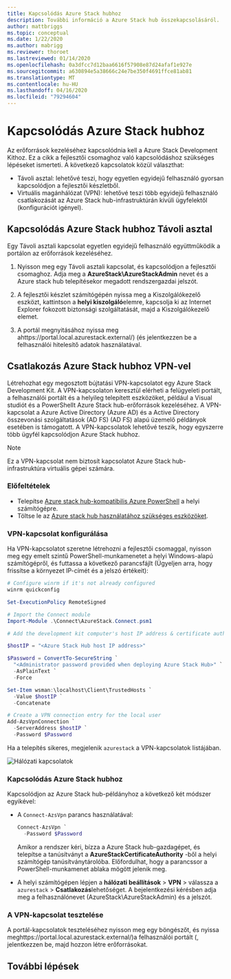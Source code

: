 ```yaml
---
title: Kapcsolódás Azure Stack hubhoz
description: További információ a Azure Stack hub összekapcsolásáról.
author: mattbriggs
ms.topic: conceptual
ms.date: 1/22/2020
ms.author: mabrigg
ms.reviewer: thoroet
ms.lastreviewed: 01/14/2020
ms.openlocfilehash: 0a3dfcc7d12baa6616f57908e87d24afaf1e927e
ms.sourcegitcommit: a630894e5a38666c24e7be350f4691ffce81ab81
ms.translationtype: MT
ms.contentlocale: hu-HU
ms.lasthandoff: 04/16/2020
ms.locfileid: "79294604"
---
```

# <a name="connect-to-azure-stack-hub"></a>Kapcsolódás Azure Stack hubhoz

Az erőforrások kezeléséhez kapcsolódnia kell a Azure Stack Development Kithoz. Ez a cikk a fejlesztői csomaghoz való kapcsolódáshoz szükséges lépéseket ismerteti. A következő kapcsolatok közül választhat:

* Távoli asztal: lehetővé teszi, hogy egyetlen egyidejű felhasználó gyorsan kapcsolódjon a fejlesztői készletből.
* Virtuális magánhálózat (VPN): lehetővé teszi több egyidejű felhasználó csatlakozását az Azure Stack hub-infrastruktúrán kívüli ügyfelektől (konfigurációt igényel).

## <a name="connect-to-azure-stack-hub-with-remote-desktop"></a>Kapcsolódás Azure Stack hubhoz Távoli asztal
Egy Távoli asztali kapcsolat egyetlen egyidejű felhasználó együttműködik a portálon az erőforrások kezeléséhez.

1. Nyisson meg egy Távoli asztali kapcsolat, és kapcsolódjon a fejlesztői csomaghoz. Adja meg a **AzureStack\AzureStackAdmin** nevet és a Azure stack hub telepítésekor megadott rendszergazdai jelszót.  

2. A fejlesztői készlet számítógépén nyissa meg a Kiszolgálókezelő eszközt, kattintson a **helyi kiszolgáló**elemre, kapcsolja ki az Internet Explorer fokozott biztonsági szolgáltatását, majd a Kiszolgálókezelő elemet.

3. A portál megnyitásához nyissa meg ahttps://portal.local.azurestack.external/) (és jelentkezzen be a felhasználói hitelesítő adatok használatával.


## <a name="connect-to-azure-stack-hub-with-vpn"></a>Csatlakozás Azure Stack hubhoz VPN-vel

Létrehozhat egy megosztott bújtatási VPN-kapcsolatot egy Azure Stack Development Kit. A VPN-kapcsolaton keresztül elérheti a felügyeleti portált, a felhasználói portált és a helyileg telepített eszközöket, például a Visual studiót és a PowerShellt Azure Stack hub-erőforrások kezeléséhez. A VPN-kapcsolat a Azure Active Directory (Azure AD) és a Active Directory összevonási szolgáltatások (AD FS) (AD FS) alapú üzemelő példányok esetében is támogatott. A VPN-kapcsolatok lehetővé teszik, hogy egyszerre több ügyfél kapcsolódjon Azure Stack hubhoz. 

> [!NOTE] 
> Ez a VPN-kapcsolat nem biztosít kapcsolatot Azure Stack hub-infrastruktúra virtuális gépei számára. 

### <a name="prerequisites"></a>Előfeltételek

* Telepítse [Azure stack hub-kompatibilis Azure PowerShell](../operator/azure-stack-powershell-install.md) a helyi számítógépre.  
* Töltse le az [Azure stack hub használatához szükséges eszközöket](../operator/azure-stack-powershell-download.md). 

### <a name="configure-vpn-connectivity"></a>VPN-kapcsolat konfigurálása

Ha VPN-kapcsolatot szeretne létrehozni a fejlesztői csomaggal, nyisson meg egy emelt szintű PowerShell-munkamenetet a helyi Windows-alapú számítógépről, és futtassa a következő parancsfájlt (Ügyeljen arra, hogy frissítse a környezet IP-címét és a jelszó értékeit):

```powershell 
# Configure winrm if it's not already configured
winrm quickconfig  

Set-ExecutionPolicy RemoteSigned

# Import the Connect module
Import-Module .\Connect\AzureStack.Connect.psm1 

# Add the development kit computer's host IP address & certificate authority (CA) to the list of trusted hosts. Make sure to update the IP address and password values for your environment. 

$hostIP = "<Azure Stack Hub host IP address>"

$Password = ConvertTo-SecureString `
  "<Administrator password provided when deploying Azure Stack Hub>" `
  -AsPlainText `
  -Force

Set-Item wsman:\localhost\Client\TrustedHosts `
  -Value $hostIP `
  -Concatenate

# Create a VPN connection entry for the local user
Add-AzsVpnConnection `
  -ServerAddress $hostIP `
  -Password $Password

```

Ha a telepítés sikeres, megjelenik `azurestack` a VPN-kapcsolatok listájában.

![Hálózati kapcsolatok](media/azure-stack-connect-azure-stack/image3.png)  

### <a name="connect-to-azure-stack-hub"></a>Kapcsolódás Azure Stack hubhoz

Kapcsolódjon az Azure Stack hub-példányhoz a következő két módszer egyikével:  

* A `Connect-AzsVpn` parancs használatával: 
    
  ```powershell
  Connect-AzsVpn `
    -Password $Password
  ```

  Amikor a rendszer kéri, bízza a Azure Stack hub-gazdagépet, és telepítse a tanúsítványt a **AzureStackCertificateAuthority** -ből a helyi számítógép tanúsítványtárolóba. Előfordulhat, hogy a parancssor a PowerShell-munkamenet ablaka mögött jelenik meg. 

* A helyi számítógépen lépjen a **hálózati beállítások** > **VPN** > válassza a `azurestack`  >  **Csatlakozás**lehetőséget. A bejelentkezési kérésben adja meg a felhasználónevet (AzureStack\AzureStackAdmin) és a jelszót.

### <a name="test-the-vpn-connectivity"></a>A VPN-kapcsolat tesztelése

A portál-kapcsolatok teszteléséhez nyisson meg egy böngészőt, és nyissa meghttps://portal.local.azurestack.external/)a felhasználói portált (, jelentkezzen be, majd hozzon létre erőforrásokat.  

## <a name="next-steps"></a>További lépések




